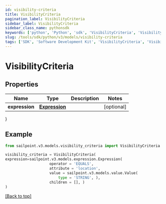 ```yaml
---
id: visibility-criteria
title: VisibilityCriteria
pagination_label: VisibilityCriteria
sidebar_label: VisibilityCriteria
sidebar_class_name: pythonsdk
keywords: ['python', 'Python', 'sdk', 'VisibilityCriteria', 'VisibilityCriteria'] 
slug: /tools/sdk/python/v3/models/visibility-criteria
tags: ['SDK', 'Software Development Kit', 'VisibilityCriteria', 'VisibilityCriteria']
---
```


# VisibilityCriteria


## Properties

Name | Type | Description | Notes
------------ | ------------- | ------------- | -------------
**expression** | [**Expression**](expression) |  | [optional] 
}

## Example

```python
from sailpoint.v3.models.visibility_criteria import VisibilityCriteria

visibility_criteria = VisibilityCriteria(
expression=sailpoint.v3.models.expression.Expression(
                    operator = 'EQUALS', 
                    attribute = 'location', 
                    value = sailpoint.v3.models.value.Value(
                        type = 'STRING', ), 
                    children = [], )
)

```
[[Back to top]](#) 

